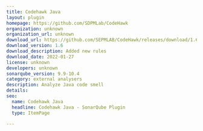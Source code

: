 ```yaml
---
title: Codehawk Java
layout: plugin
homepage: https://github.com/SDPMLab/CodeHawk
organization: unknown
organization_url: unknown
download_url: https://github.com/SEPMLAB/CodeHawk/releases/download/1.6/codehawk-1.6.jar
download_version: 1.6
download_description: Added new rules
download_date: 2022-01-27
license: unknown
developers: unknown
sonarqube_version: 9.9-10.4
category: external analysers
description: Analyze Java code smell
details: 
seo:
  name: Codehawk Java
  headline: Codehawk Java - SonarQube Plugin
  type: ItemPage

---
```

